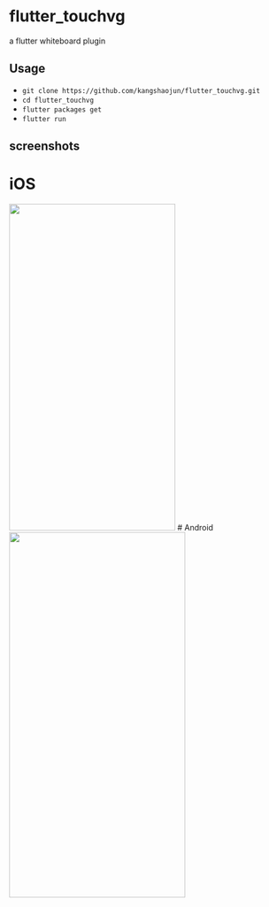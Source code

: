 # flutter_touchvg
a flutter whiteboard plugin

## Usage
- `git clone https://github.com/kangshaojun/flutter_touchvg.git`
- `cd flutter_touchvg`
- `flutter packages get`
- `flutter run`

## screenshots
# iOS
<img width="300" height="590" src="https://raw.githubusercontent.com/kangshaojun/flutter_touchvg/master/screenshots/ios.png"/>
# Android
<img width="318" height="660" src="https://raw.githubusercontent.com/kangshaojun/flutter_touchvg/master/screenshots/android.png"/>